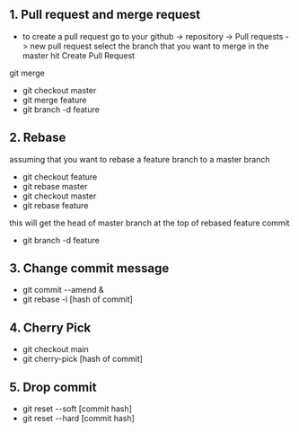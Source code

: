 
## 1.  Pull request and merge request

- to create a pull request go to your github -> repository -> Pull requests -> new pull request
  select the branch that you want to merge in the master hit Create Pull Request

git merge
- git checkout master
- git merge feature
- git branch -d feature

## 2. Rebase
assuming that you want to rebase a feature branch to a master branch
- git checkout feature
- git rebase master
- git checkout master
- git rebase feature

this will get the head of master branch at the top of rebased feature commit
- git branch -d feature

## 3. Change commit message
- git commit --amend
&
- git rebase -i [hash of commit] 

## 4. Cherry Pick
- git checkout main
- git cherry-pick [hash of commit]

## 5. Drop commit
- git reset --soft [commit hash]
- git reset --hard [commit hash]
